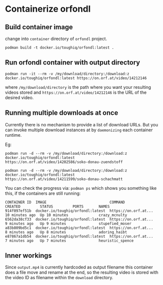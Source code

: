# Containerize orfondl

## Build container image

change into `container` directory of `orfondl` project.

`podman build -t docker.io/toughiq/orfondl:latest .`

## Run orfondl container with output directory

`podman run -it --rm -v /my/download/directory:/download:z docker.io/toughiq/orfondl:latest https://on.orf.at/video/14212146`

where `/my/download/directory` is the path where you want your resulting videos stored and `https://on.orf.at/video/14212146` is the URL of the desired video.

## Running multiple downloads at once

Currently there is no mechanism to provide a list of download URLs. But you can invoke multiple download instances at by `daemonizing` each container runtime.

Eg:

`podman run -d --rm -v /my/download/directory:/download:z docker.io/toughiq/orfondl:latest https://on.orf.at/video/14202586/soko-donau-zuendstoff`

`podman run -d --rm -v /my/download/directory:/download:z docker.io/toughiq/orfondl:latest https://on.orf.at/video/14211599/soko-donau-schachmatt`

You can check the progress via:
`podman ps` which shows you something like this, if the containers are still running:
```
CONTAINER ID  IMAGE                             COMMAND               CREATED         STATUS         PORTS       NAMES
914f097ef51b  docker.io/toughiq/orfondl:latest  https://on.orf.at...  10 minutes ago  Up 10 minutes              crazy_mcnulty
6562da38cf33  docker.io/toughiq/orfondl:latest  https://on.orf.at...  9 minutes ago   Up 9 minutes               stupefied_moser
a83b809bd5c1  docker.io/toughiq/orfondl:latest  https://on.orf.at...  8 minutes ago   Up 8 minutes               adoring_haibt
e87867a1db54  docker.io/toughiq/orfondl:latest  https://on.orf.at...  7 minutes ago   Up 7 minutes               heuristic_spence
```


## Inner workings

Since `output.mp4` is currently hardcoded as output filename this container does a file move and rename at the end, so the resulting video is stored with the video ID as filename within the `download` directory.

